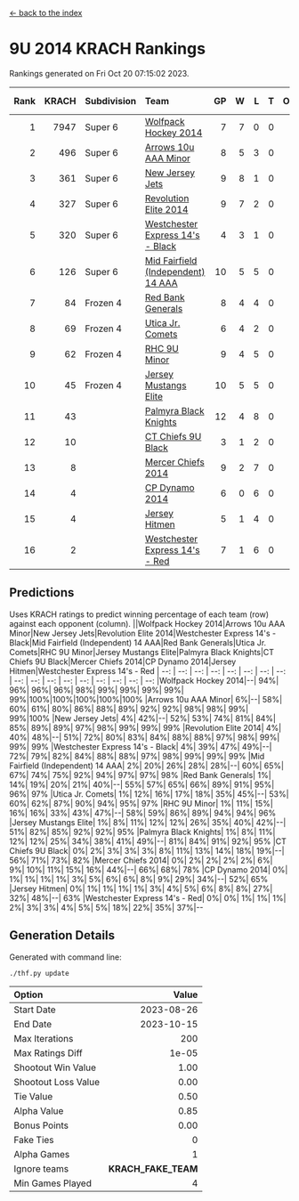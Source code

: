 [<- back to the index](readme.md)
# 9U 2014 KRACH Rankings
Rankings generated on Fri Oct 20 07:15:02 2023.

Rank|KRACH|Subdivision|Team|GP|W|L|T|OTW|OTL|SoS|Exp Wins|Win Diff
---:|---:|:---|:---|---:|---:|---:|---:|---:|---:|---:|---:|---:
1|7947|Super 6|[Wolfpack Hockey 2014](https://gamesheetstats.com/seasons/3664/teams/140871/schedule)|7|7|0|0|0|0|162|7.8|-0.0
2|496|Super 6|[Arrows 10u AAA Minor](https://gamesheetstats.com/seasons/3664/teams/140872/schedule)|8|5|3|0|0|1|1870|5.8|-0.0
3|361|Super 6|[New Jersey Jets](https://gamesheetstats.com/seasons/3664/teams/140881/schedule)|9|8|1|0|1|0|59|8.9|0.0
4|327|Super 6|[Revolution Elite 2014](https://gamesheetstats.com/seasons/3664/teams/140880/schedule)|9|7|2|0|2|0|139|7.9|0.0
5|320|Super 6|[Westchester Express 14's - Black](https://gamesheetstats.com/seasons/3664/teams/140873/schedule)|4|3|1|0|0|0|123|3.9|0.0
6|126|Super 6|[Mid Fairfield (Independent) 14 AAA](https://gamesheetstats.com/seasons/3664/teams/140878/schedule)|10|5|5|0|1|0|877|5.9|0.0
7|84|Frozen 4|[Red Bank Generals](https://gamesheetstats.com/seasons/3664/teams/140883/schedule)|8|4|4|0|0|0|978|4.9|0.0
8|69|Frozen 4|[Utica Jr. Comets](https://gamesheetstats.com/seasons/3664/teams/140884/schedule)|6|4|2|0|0|0|40|4.9|0.0
9|62|Frozen 4|[RHC 9U Minor](https://gamesheetstats.com/seasons/3664/teams/140876/schedule)|9|4|5|0|0|0|178|4.9|0.0
10|45|Frozen 4|[Jersey Mustangs Elite](https://gamesheetstats.com/seasons/3664/teams/140888/schedule)|10|5|5|0|0|1|117|5.9|0.0
11|43||[Palmyra Black Knights](https://gamesheetstats.com/seasons/3664/teams/140875/schedule)|12|4|8|0|0|1|1349|4.9|0.0
12|10||[CT Chiefs 9U Black](https://gamesheetstats.com/seasons/3664/teams/140886/schedule)|3|1|2|0|0|0|33|1.9|0.0
13|8||[Mercer Chiefs 2014](https://gamesheetstats.com/seasons/3664/teams/140885/schedule)|9|2|7|0|0|1|89|2.9|0.0
14|4||[CP Dynamo 2014](https://gamesheetstats.com/seasons/3664/teams/140877/schedule)|6|0|6|0|0|0|128|0.9|0.0
15|4||[Jersey Hitmen](https://gamesheetstats.com/seasons/3664/teams/140879/schedule)|5|1|4|0|0|0|1419|1.9|0.0
16|2||[Westchester Express 14's - Red](https://gamesheetstats.com/seasons/3664/teams/140887/schedule)|7|1|6|0|0|0|16|1.9|0.0

## Predictions
Uses KRACH ratings to predict winning percentage of each team (row) against each opponent (column).
||Wolfpack Hockey 2014|Arrows 10u AAA Minor|New Jersey Jets|Revolution Elite 2014|Westchester Express 14's - Black|Mid Fairfield (Independent) 14 AAA|Red Bank Generals|Utica Jr. Comets|RHC 9U Minor|Jersey Mustangs Elite|Palmyra Black Knights|CT Chiefs 9U Black|Mercer Chiefs 2014|CP Dynamo 2014|Jersey Hitmen|Westchester Express 14's - Red
| --: | --: | --: | --: | --: | --: | --: | --: | --: | --: | --: | --: | --: | --: | --: | --: | --: 
|Wolfpack Hockey 2014|--| 94%| 96%| 96%| 96%| 98%| 99%| 99%| 99%| 99%| 99%|100%|100%|100%|100%|100%
|Arrows 10u AAA Minor|  6%|--| 58%| 60%| 61%| 80%| 86%| 88%| 89%| 92%| 92%| 98%| 98%| 99%| 99%|100%
|New Jersey Jets|  4%| 42%|--| 52%| 53%| 74%| 81%| 84%| 85%| 89%| 89%| 97%| 98%| 99%| 99%| 99%
|Revolution Elite 2014|  4%| 40%| 48%|--| 51%| 72%| 80%| 83%| 84%| 88%| 88%| 97%| 98%| 99%| 99%| 99%
|Westchester Express 14's - Black|  4%| 39%| 47%| 49%|--| 72%| 79%| 82%| 84%| 88%| 88%| 97%| 98%| 99%| 99%| 99%
|Mid Fairfield (Independent) 14 AAA|  2%| 20%| 26%| 28%| 28%|--| 60%| 65%| 67%| 74%| 75%| 92%| 94%| 97%| 97%| 98%
|Red Bank Generals|  1%| 14%| 19%| 20%| 21%| 40%|--| 55%| 57%| 65%| 66%| 89%| 91%| 95%| 96%| 97%
|Utica Jr. Comets|  1%| 12%| 16%| 17%| 18%| 35%| 45%|--| 53%| 60%| 62%| 87%| 90%| 94%| 95%| 97%
|RHC 9U Minor|  1%| 11%| 15%| 16%| 16%| 33%| 43%| 47%|--| 58%| 59%| 86%| 89%| 94%| 94%| 96%
|Jersey Mustangs Elite|  1%|  8%| 11%| 12%| 12%| 26%| 35%| 40%| 42%|--| 51%| 82%| 85%| 92%| 92%| 95%
|Palmyra Black Knights|  1%|  8%| 11%| 12%| 12%| 25%| 34%| 38%| 41%| 49%|--| 81%| 84%| 91%| 92%| 95%
|CT Chiefs 9U Black|  0%|  2%|  3%|  3%|  3%|  8%| 11%| 13%| 14%| 18%| 19%|--| 56%| 71%| 73%| 82%
|Mercer Chiefs 2014|  0%|  2%|  2%|  2%|  2%|  6%|  9%| 10%| 11%| 15%| 16%| 44%|--| 66%| 68%| 78%
|CP Dynamo 2014|  0%|  1%|  1%|  1%|  1%|  3%|  5%|  6%|  6%|  8%|  9%| 29%| 34%|--| 52%| 65%
|Jersey Hitmen|  0%|  1%|  1%|  1%|  1%|  3%|  4%|  5%|  6%|  8%|  8%| 27%| 32%| 48%|--| 63%
|Westchester Express 14's - Red|  0%|  0%|  1%|  1%|  1%|  2%|  3%|  3%|  4%|  5%|  5%| 18%| 22%| 35%| 37%|--

## Generation Details

Generated with command line:
```
./thf.py update
```

| Option | Value |
| :----- | ----: |
| Start Date | 2023-08-26 |
| End Date | 2023-10-15 |
| Max Iterations | 200 |
| Max Ratings Diff | 1e-05 |
| Shootout Win Value | 1.00 |
| Shootout Loss Value | 0.00 |
| Tie Value | 0.50 |
| Alpha Value | 0.85 |
| Bonus Points | 0.00 |
| Fake Ties | 0 |
| Alpha Games | 1 |
| Ignore teams | __KRACH_FAKE_TEAM__ |
| Min Games Played | 4 |

